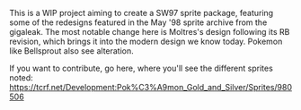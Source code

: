 This is a WIP project aiming to create a SW97 sprite package, featuring some of the redesigns featured in the May '98 sprite archive from the gigaleak. The most notable change here is Moltres's design following its RB revision, which brings it into the modern design we know today. Pokemon like Bellsprout also see alteration.

If you want to contribute, go here, where you'll see the different sprites noted: https://tcrf.net/Development:Pok%C3%A9mon_Gold_and_Silver/Sprites/980506
